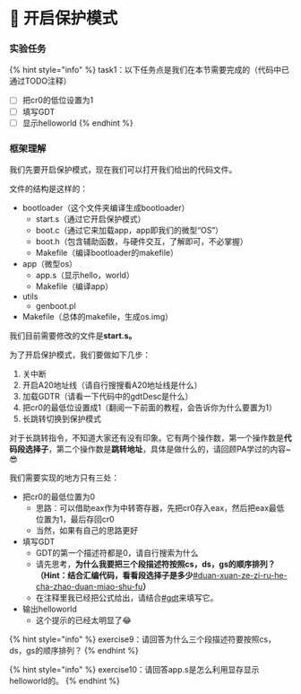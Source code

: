 # 🧐 开启保护模式

### 实验任务

{% hint style="info" %}
task1：以下任务点是我们在本节需要完成的（代码中已通过TODO注释）

* [ ] 把cr0的低位设置为1
* [ ] 填写GDT
* [ ] 显示helloworld
{% endhint %}

### 框架理解

我们先要开启保护模式，现在我们可以打开我们给出的代码文件。

文件的结构是这样的：

* bootloader（这个文件夹编译生成bootloader）
  * start.s（通过它开启保护模式）
  * boot.c（通过它来加载app，app即我们的微型“OS”）
  * boot.h（包含辅助函数，与硬件交互，了解即可，不必掌握）
  * Makefile（编译bootloader的makefile）
* app（微型os）
  * app.s（显示hello，world）
  * Makefile（编译app）
* utils
  * genboot.pl
* Makefile（总体的makefile，生成os.img）

我们目前需要修改的文件是**start.s。**

为了开启保护模式，我们要做如下几步：

1. 关中断
2. 开启A20地址线（请自行搜搜看A20地址线是什么）
3. 加载GDTR（请看一下代码中的gdtDesc是什么）
4. 把cr0的最低位设置成1（翻阅一下前面的教程，会告诉你为什么要置为1）
5. 长跳转切换到保护模式

对于长跳转指令，不知道大家还有没有印象。它有两个操作数，第一个操作数是**代码段选择子**，第二个操作数是**跳转地址**，具体是做什么的，请回顾PA学过的内容\~😎

我们需要实现的地方只有三处：

* 把cr0的最低位置为0
  * 思路：可以借助eax作为中转寄存器，先把cr0存入eax，然后把eax最低位置为1，最后存回cr0
  * 当然，如果有自己的思路更好
* 填写GDT
  * GDT的第一个描述符都是0，请自行搜索为什么
  * 请先思考，**为什么我要把三个段描述符按照cs，ds，gs的顺序排列？（Hint：结合汇编代码，看看段选择子是多少**[#duan-xuan-ze-zi-ru-he-cha-zhao-duan-miao-shu-fu](../../ji-chu-zhi-shi/ia32-de-cun-chu-guan-li/bao-hu-mo-shi.md#duan-xuan-ze-zi-ru-he-cha-zhao-duan-miao-shu-fu "mention")**）**
  * 在注释里我已经把公式给出，请结合[#gdt](../../ji-chu-zhi-shi/ia32-de-cun-chu-guan-li/bao-hu-mo-shi.md#gdt "mention")来填写它。
* 输出helloworld
  * 这个提示的已经太明显了:joy:

{% hint style="info" %}
exercise9：请回答为什么三个段描述符要按照cs，ds，gs的顺序排列？
{% endhint %}

{% hint style="info" %}
exercise10：请回答app.s是怎么利用显存显示helloworld的。
{% endhint %}
